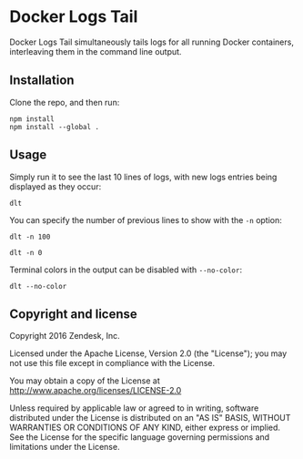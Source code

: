 # Docker Logs Tail

Docker Logs Tail simultaneously tails logs for all running Docker containers, interleaving them in the command line output.

## Installation

Clone the repo, and then run:

```
npm install
npm install --global .
```

## Usage

Simply run it to see the last 10 lines of logs, with new logs entries being displayed as they occur:

```
dlt
```

You can specify the number of previous lines to show with the `-n` option:

```
dlt -n 100
```

```
dlt -n 0
```

Terminal colors in the output can be disabled with `--no-color`:

```
dlt --no-color
```

## Copyright and license

Copyright 2016 Zendesk, Inc.

Licensed under the Apache License, Version 2.0 (the "License"); you may not use this file except in compliance with the License.

You may obtain a copy of the License at http://www.apache.org/licenses/LICENSE-2.0

Unless required by applicable law or agreed to in writing, software distributed under the License is distributed on an "AS IS" BASIS, WITHOUT WARRANTIES OR CONDITIONS OF ANY KIND, either express or implied. See the License for the specific language governing permissions and limitations under the License.

